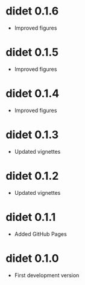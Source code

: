 # didet 0.1.6

* Improved figures

# didet 0.1.5

* Improved figures

# didet 0.1.4

* Improved figures

# didet 0.1.3

* Updated vignettes

# didet 0.1.2

* Updated vignettes

# didet 0.1.1

* Added GitHub Pages

# didet 0.1.0

* First development version
